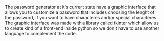 The password generator at it's current state have a graphic interface that allows you to customize a password that includes choosing the lenght of the password, if you want to have characteres and/or special characteres.
The graphic interface was made with a library called tkinter which allow us to create kind of a front-end inside python so we don't have to use another language to complement the code.
